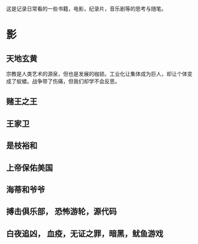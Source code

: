 这是记录日常看的一些书籍，电影，纪录片，音乐剧等的思考与随笔。

# 影

## 天地玄黄
宗教是人类艺术的源泉，但也是发展的枷锁。工业化让集体成为巨人，却让个体变成了蚁蝼。战争带了伤痛，但我们却学不会反思。

## 赌王之王

## 王家卫

## 是枝裕和

## 上帝保佑美国

## 海蒂和爷爷

## 搏击俱乐部， 恐怖游轮，源代码

## 白夜追凶， 血疫，无证之罪，暗黑，鱿鱼游戏